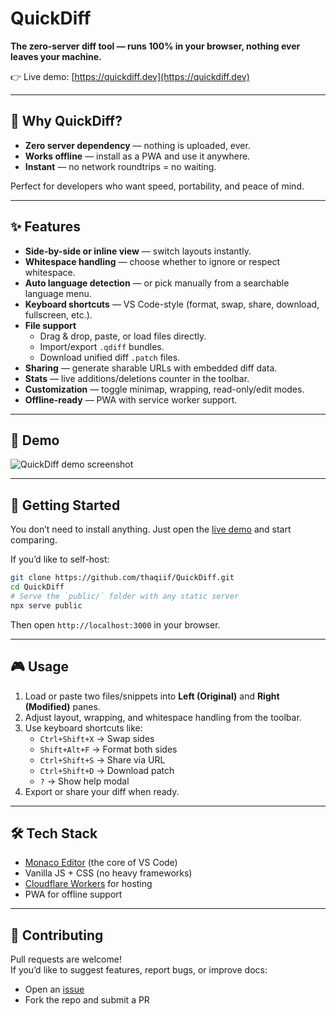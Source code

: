 # QuickDiff

**The zero-server diff tool — runs 100% in your browser, nothing ever leaves your machine.**

👉 Live demo: [https://quickdiff.dev](https://quickdiff.dev)

---

## 🔐 Why QuickDiff?

- **Zero server dependency** — nothing is uploaded, ever.  
- **Works offline** — install as a PWA and use it anywhere.  
- **Instant** — no network roundtrips = no waiting.  

Perfect for developers who want speed, portability, and peace of mind.

---

## ✨ Features

- **Side-by-side or inline view** — switch layouts instantly.
- **Whitespace handling** — choose whether to ignore or respect whitespace.
- **Auto language detection** — or pick manually from a searchable language menu.
- **Keyboard shortcuts** — VS Code-style (format, swap, share, download, fullscreen, etc.).
- **File support**  
  - Drag & drop, paste, or load files directly.  
  - Import/export `.qdiff` bundles.  
  - Download unified diff `.patch` files.
- **Sharing** — generate sharable URLs with embedded diff data.
- **Stats** — live additions/deletions counter in the toolbar.
- **Customization** — toggle minimap, wrapping, read-only/edit modes.
- **Offline-ready** — PWA with service worker support.

---

## 📸 Demo

![QuickDiff demo screenshot](demo-screenshot.png)

---

## 🚀 Getting Started

You don’t need to install anything. Just open the [live demo](https://https://quickdiff.dev) and start comparing.

If you’d like to self-host:

```bash
git clone https://github.com/thaqiif/QuickDiff.git
cd QuickDiff
# Serve the `public/` folder with any static server
npx serve public
```

Then open `http://localhost:3000` in your browser.

---

## 🎮 Usage

1. Load or paste two files/snippets into **Left (Original)** and **Right (Modified)** panes.
2. Adjust layout, wrapping, and whitespace handling from the toolbar.
3. Use keyboard shortcuts like:
   - `Ctrl+Shift+X` → Swap sides
   - `Shift+Alt+F` → Format both sides
   - `Ctrl+Shift+S` → Share via URL
   - `Ctrl+Shift+D` → Download patch
   - `?` → Show help modal
4. Export or share your diff when ready.

---

## 🛠 Tech Stack

- [Monaco Editor](https://microsoft.github.io/monaco-editor/) (the core of VS Code)
- Vanilla JS + CSS (no heavy frameworks)
- [Cloudflare Workers](https://developers.cloudflare.com/workers/) for hosting
- PWA for offline support

---

## 🤝 Contributing

Pull requests are welcome!  
If you’d like to suggest features, report bugs, or improve docs:

- Open an [issue](https://github.com/thaqiif/QuickDiff/issues)
- Fork the repo and submit a PR
